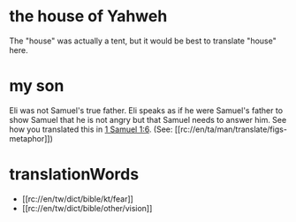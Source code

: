 # the house of Yahweh

The "house" was actually a tent, but it would be best to translate "house" here.

# my son

Eli was not Samuel's true father. Eli speaks as if he were Samuel's father to show Samuel that he is not angry but that Samuel needs to answer him. See how you translated this in [1 Samuel 1:6](../01/05.md). (See: [[rc://en/ta/man/translate/figs-metaphor]])

# translationWords

* [[rc://en/tw/dict/bible/kt/fear]]
* [[rc://en/tw/dict/bible/other/vision]]